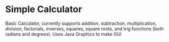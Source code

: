 # Simple Calculator

Basic Calculator, currently supports addition, subtraction, multiplication, division,
factorials, inverses, squares, square roots, and trig functions (both radians and degrees).
Uses Java Graphics to make GUI